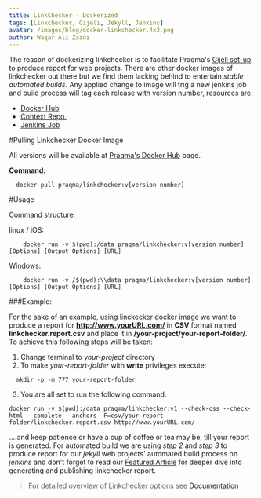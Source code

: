 ```yaml
---
title: LinkChecker - Dockerized
tags: [Linkchecker, Gijeli, Jekyll, Jenkins]
avatar: /images/blog/docker-linkchecker.4x3.png
author: Waqar Ali Zaidi
---
```


The reason of dockerizing linkchecker is to facilitate Praqma's [Gijeli set-up](/pages/blog/GiJeLi-tool-stack-howto.html) to produce report for web projects. There are other docker images of linkchecker out there but we find them lacking behind to entertain _stable automated builds._
Any applied change to image will trig a new jenkins job and build process will tag each release with version number, resources are:
<!--break-->

- [Docker Hub](https://hub.docker.com/r/praqma/linkchecker/)
- [Context Repo.](https://github.com/Praqma/linkchecker)
- [Jenkins Job](http://code.praqma.net/ci/view/GiJeLi/job/linkchecker-docker_buld-and-publish/)


#Pulling Linkchecker Docker Image

All versions will be available at [Praqma's Docker Hub](https://hub.docker.com/r/praqma/linkchecker/) page.

**Command:**

```
  docker pull praqma/linkchecker:v[version number]
```

#Usage

Command structure:

  linux / iOS:

```
    docker run -v $(pwd):/data praqma/linkchecker:v[version number] [Options] [Output Options] [URL]
```

  Windows:

```
    docker run -v /$(pwd):\\data praqma/linkchecker:v[version number] [Options] [Output Options] [URL]
```


###Example:

For the sake of an example, using linckecker docker image we want to produce a report for **http://www.yourURL.com/** in **CSV** format named **linkchecker.report.csv** and place it in **/your-project/your-report-folder/**. To achieve this following steps will be taken:

1. Change terminal to _your-project_ directory
2. To make _your-report-folder_ with **write** privileges execute: <br>
```
  mkdir -p -m 777 your-report-folder
```

3. You are all set to run the following command:

```
docker run -v $(pwd):/data praqma/linkchecker:v1 --check-css --check-html --complete --anchors -F=csv/your-report-folder/linkchecker.report.csv http://www.yourURL.com/
```

....and keep patience or have a cup of coffee or tea may be, till your report is generated. For automated build we are using _step 2_ and _step 3_ to produce report for our _jekyll_ web projects' automated build process on _jenkins_ and don't forget to read our [Featured Article](/pages/blog/linkckecker-jekyll-flavor.html) for deeper dive into generating and publishing linkchecker report.

>For detailed overview of Linkchecker options see [Documentation](https://wummel.github.io/linkchecker/man1/linkchecker.1.html)

